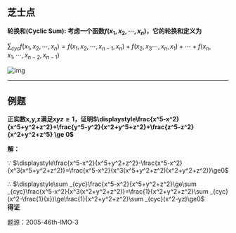 ## 芝士点
**轮换和(Cyclic Sum): 考虑一个函数$f(x_1,x_2,\cdots,x_n)$，它的轮换和定义为**

$\displaystyle\sum _{cyc}f(x_1,x_2,\cdots,x_n)=f(x_1,x_2,\cdots,x_{n-1},x_n)+f(x_2,x_3\cdots,x_n,x_1)+\cdots +f(x_n,x_1,\cdots,x_{n-2},x_{n-1})$  

![img](https://cn.mcecy.com/image/20230621/0a509d78a82508ea411f433b093ec036.png)
***

## 例题

**正实数x,y,z满足$xyz\ge1$，证明$\displaystyle\frac{x^5-x^2}{x^5+y^2+z^2}+\frac{y^5-y^2}{x^2+y^5+z^2}+\frac{z^5-z^2}{x^2+y^2+z^5} \ge 0$**  

**解：**  

$\because$  $\displaystyle\frac{x^5-x^2}{x^5+y^2+z^2}-\frac{x^5-x^2}{x^3(x^5+y^2+z^2)}=\frac{x^5-x^2}{x^3(x^5+y^2+z^2)(x^2+y^2+z^2)}\ge0$

$\therefore$  $\displaystyle\sum _{cyc}\frac{x^5-x^2}{x^5+y^2+z^2}\ge\sum _{cyc}\frac{x^5-x^2}{x^3(x^2+y^2+z^2)}=\frac{1}{x^2+y^2+z^2}\sum _{cyc}(x^2-\frac{1}{x})\ge\frac{1}{x^2+y^2+z^2}\sum _{cyc}(x^2-yz)\ge0$  
**得证**

题源：2005-46th-IMO-3